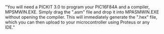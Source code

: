 "You will need a PICKIT 3.0 to program your PIC16F84A and a compiler, MPSMWIN.EXE. Simply drag the ".asm" file and drop it into MPASMWIN.EXE without opening the compiler. This will immediately generate the ".hex" file, which you can then upload to your microcontroller using Proteus or any IDE."
